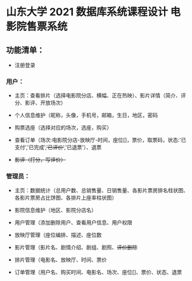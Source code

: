 # 山东大学 2021 数据库系统课程设计 电影院售票系统

## 功能清单：

- 注册登录

### 用户：

- 主页：查看排片（选择电影院分店、横幅、正在热映）、影片详情（简介、评分、影评、开放场次）

- 个人信息维护（昵称，头像，手机号，邮箱，生日，地区，密码

- 购票选座（选择对应的场次，选座，购买）

- 查看订单（场次:电影院分店-放映厅-时间，座位[]，票价，取票码，状态:'已支付','已完成',~~'已评价'~~,'已退票'）、退票

- ~~影评（打分，写评价）~~

### 管理员：

- 主页：数据统计（总用户数、总销售量、日销售量、各影片票房排名柱状图、各影片票房占比饼图、各排片上座率柱状图）

- 影院信息维护（地区、影院分店名）

- 用户管理（添加删除用户、查看用户信息、用户权限

- 放映厅管理（座位编排、描述、座位数

- 影片管理（影片名、剧情介绍、剧组、剧照、~~评价删除~~

- 排片管理（电影名、放映厅、时间、票价

- 订单管理（用户名、购买时间、电影名、场次、座位[]、票价、状态、退票
